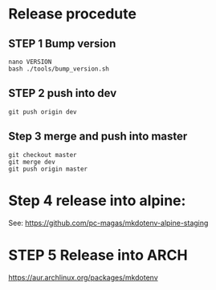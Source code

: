 # Release procedute


## STEP 1 Bump version

```
nano VERSION
bash ./tools/bump_version.sh
```

## STEP 2 push into dev

```
git push origin dev
```

## Step 3 merge and push into master

```
git checkout master
git merge dev
git push origin master
```

# Step 4 release into alpine:

See: https://github.com/pc-magas/mkdotenv-alpine-staging

# STEP 5 Release into ARCH

https://aur.archlinux.org/packages/mkdotenv
